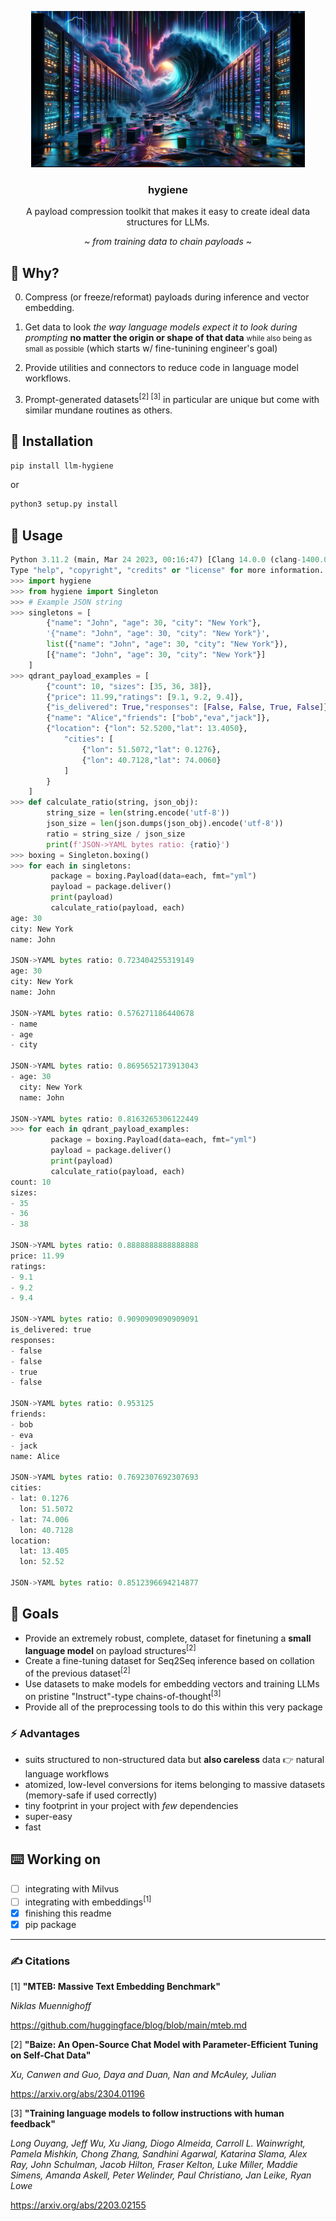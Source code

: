 <p align="center">
   <img height="250" src="./hygiene.png">
   <br>
   <h3 align="center">hygiene</h3>
   <p align="center">A payload compression toolkit that makes it easy to create ideal data structures for LLMs.</p>
   <p align="center"><i>~ from training data to chain payloads ~</i></p>
</p>

## 🤔 Why?

0. Compress (or freeze/reformat) payloads during inference and vector embedding.

1. Get data to look _the way language models expect it to look during prompting_ **no matter the origin or shape of that data** <small>while also being as small as possible</small> (which starts w/ fine-tunining engineer's goal)

2. Provide utilities and connectors to reduce code in language model workflows.

3. Prompt-generated datasets<sup>[2] [3]</sup> in particular are unique but come with similar mundane routines as others.


## 💾 Installation

``` bash
pip install llm-hygiene
```
or 
``` bash
python3 setup.py install
```



## 🤷 Usage

``` python
Python 3.11.2 (main, Mar 24 2023, 00:16:47) [Clang 14.0.0 (clang-1400.0.29.202)] on darwin
Type "help", "copyright", "credits" or "license" for more information.
>>> import hygiene
>>> from hygiene import Singleton
>>> # Example JSON string
>>> singletons = [
        {"name": "John", "age": 30, "city": "New York"},
        '{"name": "John", "age": 30, "city": "New York"}',
        list({"name": "John", "age": 30, "city": "New York"}),
        [{"name": "John", "age": 30, "city": "New York"}]
    ]
>>> qdrant_payload_examples = [
        {"count": 10, "sizes": [35, 36, 38]},
        {"price": 11.99,"ratings": [9.1, 9.2, 9.4]},
        {"is_delivered": True,"responses": [False, False, True, False]},
        {"name": "Alice","friends": ["bob","eva","jack"]},
        {"location": {"lon": 52.5200,"lat": 13.4050},
            "cities": [
                {"lon": 51.5072,"lat": 0.1276},
                {"lon": 40.7128,"lat": 74.0060}
            ]
        }
    ]
>>> def calculate_ratio(string, json_obj):
        string_size = len(string.encode('utf-8'))
        json_size = len(json.dumps(json_obj).encode('utf-8'))
        ratio = string_size / json_size
        print(f'JSON->YAML bytes ratio: {ratio}')
>>> boxing = Singleton.boxing()
>>> for each in singletons:
         package = boxing.Payload(data=each, fmt="yml")
         payload = package.deliver()
         print(payload)
         calculate_ratio(payload, each)
age: 30
city: New York
name: John

JSON->YAML bytes ratio: 0.723404255319149
age: 30
city: New York
name: John

JSON->YAML bytes ratio: 0.576271186440678
- name
- age
- city

JSON->YAML bytes ratio: 0.8695652173913043
- age: 30
  city: New York
  name: John

JSON->YAML bytes ratio: 0.8163265306122449
>>> for each in qdrant_payload_examples:
         package = boxing.Payload(data=each, fmt="yml")
         payload = package.deliver()
         print(payload)
         calculate_ratio(payload, each)
count: 10
sizes:
- 35
- 36
- 38

JSON->YAML bytes ratio: 0.8888888888888888
price: 11.99
ratings:
- 9.1
- 9.2
- 9.4

JSON->YAML bytes ratio: 0.9090909090909091
is_delivered: true
responses:
- false
- false
- true
- false

JSON->YAML bytes ratio: 0.953125
friends:
- bob
- eva
- jack
name: Alice

JSON->YAML bytes ratio: 0.7692307692307693
cities:
- lat: 0.1276
  lon: 51.5072
- lat: 74.006
  lon: 40.7128
location:
  lat: 13.405
  lon: 52.52

JSON->YAML bytes ratio: 0.8512396694214877
```

## 🥅 Goals

- Provide an extremely robust, complete, dataset for finetuning a **small language model** on payload structures<sup>[2]</sup>
- Create a fine-tuning dataset for Seq2Seq inference based on collation of the previous dataset<sup>[2]</sup>
- Use datasets to make models for embedding vectors and training LLMs on pristine "Instruct"-type chains-of-thought<sup>[3]</sup>
- Provide all of the preprocessing tools to do this within this very package

### ⚡️ Advantages

- suits structured to non-structured data but **also careless** data 👉 natural language workflows
- atomized, low-level conversions for items belonging to massive datasets (memory-safe if used correctly)
- tiny footprint in your project with _few_ dependencies
- super-easy
- fast

## ⌨️ Working on

- [ ] integrating with Milvus
- [ ] integrating with embeddings<sup>[1]</sup>
- [x] finishing this readme
- [x] pip package

<hr>

### ✍️ Citations

[1] **"MTEB: Massive Text Embedding Benchmark"**

_Niklas Muennighoff_

https://github.com/huggingface/blog/blob/main/mteb.md

[2] **"Baize: An Open-Source Chat Model with Parameter-Efficient Tuning on Self-Chat Data"**

_Xu, Canwen and Guo, Daya and Duan, Nan and McAuley, Julian_

https://arxiv.org/abs/2304.01196

[3] **"Training language models to follow instructions with human feedback"**

_Long Ouyang, Jeff Wu, Xu Jiang, Diogo Almeida, Carroll L. Wainwright, Pamela Mishkin, Chong Zhang, Sandhini Agarwal, Katarina Slama, Alex Ray, John Schulman, Jacob Hilton, Fraser Kelton, Luke Miller, Maddie Simens, Amanda Askell, Peter Welinder, Paul Christiano, Jan Leike, Ryan Lowe_

https://arxiv.org/abs/2203.02155
